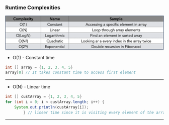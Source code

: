 ### Runtime Complexities

![img.png](img.png)

- O(1) - Constant time
 ```java
int [] array = {1, 2, 3, 4, 5}
array[0] // It takes constant time to access first element
```
***
- O(N) - Linear time
```java
int [] custArray = {1, 2, 3, 4, 5}
for (int i = 0; i < custArray.length; i++) {
    System.out.println(custArray[i]);
        } // linear time since it is visiting every element of the array
```
***
